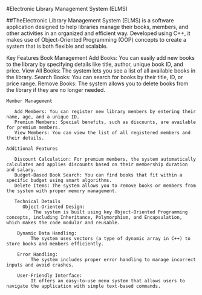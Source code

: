  #Electronic Library Management System (ELMS)

##TheElectronic Library Management System (ELMS) is a software application designed to help libraries manage their books, members, and other activities in an organized and efficient way. Developed using C++, it makes use of Object-Oriented Programming (OOP) concepts to create a system that is both flexible and scalable.

Key Features
    Book Management
        Add Books: You can easily add new books to the library by specifying details like title, author, unique book ID, and price.
        View All Books: The system lets you see a list of all available books in the library.
        Search Books: You can search for books by their title, ID, or price range.
        Remove Books: The system allows you to delete books from the library if they are no longer needed. 
        
    Member Management
    
       Add Members: You can register new library members by entering their name, age, and a unique ID.
       Premium Members: Special benefits, such as discounts, are available for premium members.
       View Members: You can view the list of all registered members and their details.

    Additional Features

       Discount Calculation: For premium members, the system automatically calculates and applies discounts based on their membership duration and salary.
       Budget-Based Book Search: You can find books that fit within a specific budget using smart algorithms.
       Delete Items: The system allows you to remove books or members from the system with proper memory management. 

       Technical Details
          Object-Oriented Design:
              The system is built using key Object-Oriented Programming concepts, including Inheritance, Polymorphism, and Encapsulation, which makes the code modular and reusable.

        Dynamic Data Handling:
             The system uses vectors (a type of dynamic array in C++) to store books and members efficiently.

        Error Handling:
             The system includes proper error handling to manage incorrect inputs and avoid crashes.
             
        User-Friendly Interface:
             It offers an easy-to-use menu system that allows users to navigate the application with simple text-based commands.
